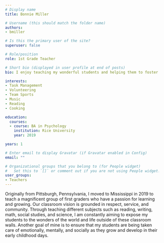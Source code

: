```yaml
---
# Display name
title: Bonnie Miller

# Username (this should match the folder name)
authors:
- bmiller

# Is this the primary user of the site?
superuser: false

# Role/position
role: 1st Grade Teacher

# Short bio (displayed in user profile at end of posts)
bio: I enjoy teaching my wonderful students and helping them to foster a deep love for learning and growing.

interests:
- Task Management
- Volunteering
- Team Sports
- Music
- Reading
- Cooking

education:
  courses:
  - course: BA in Psychology
    institution: Rice University
    year: 2019

years: 1

# Enter email to display Gravatar (if Gravatar enabled in Config)
email: ""

# Organizational groups that you belong to (for People widget)
#   Set this to `[]` or comment out if you are not using People widget.
user_groups:
- Teachers
---
```


Originally from Pittsburgh, Pennsylvania, I moved to Mississippi in 2019 to teach a magnificent group of first graders who have a passion for learning and growing. Our classroom vision is grounded in respect, service, and community. Through teaching different subjects such as reading, writing, math, social studies, and science, I am constantly aiming to expose my students to the wonders of the world and life outside of these classroom walls. Another goal of mine is to ensure that my students are being taken care of emotionally, mentally, and socially as they grow and develop in their early childhood days.
